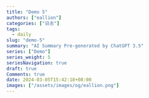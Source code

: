 ```yaml
---
title: "Demo 5"
authors: ["eallion"]
categories: ["日志"]
tags: 
  - daily
slug: "demo-5"
summary: "AI Summary Pre-generated by ChatGPT 3.5"
series: ["Demo"]
series_weight: 5
seriesNavigation: true
draft: true
Comments: true
date: 2024-03-05T15:42:18+08:00
images: ["/assets/images/og/eallion.png"]
---
```

